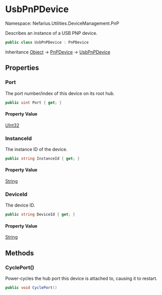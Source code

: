# UsbPnPDevice

Namespace: Nefarius.Utilities.DeviceManagement.PnP

Describes an instance of a USB PNP device.

```csharp
public class UsbPnPDevice : PnPDevice
```

Inheritance [Object](https://docs.microsoft.com/en-us/dotnet/api/system.object) → [PnPDevice](./nefarius.utilities.devicemanagement.pnp.pnpdevice.md) → [UsbPnPDevice](./nefarius.utilities.devicemanagement.pnp.usbpnpdevice.md)

## Properties

### **Port**

The port number/index of this device on its root hub.

```csharp
public uint Port { get; }
```

#### Property Value

[UInt32](https://docs.microsoft.com/en-us/dotnet/api/system.uint32)<br>

### **InstanceId**

The instance ID of the device.

```csharp
public string InstanceId { get; }
```

#### Property Value

[String](https://docs.microsoft.com/en-us/dotnet/api/system.string)<br>

### **DeviceId**

The device ID.

```csharp
public string DeviceId { get; }
```

#### Property Value

[String](https://docs.microsoft.com/en-us/dotnet/api/system.string)<br>

## Methods

### **CyclePort()**

Power-cycles the hub port this device is attached to, causing it to restart.

```csharp
public void CyclePort()
```
